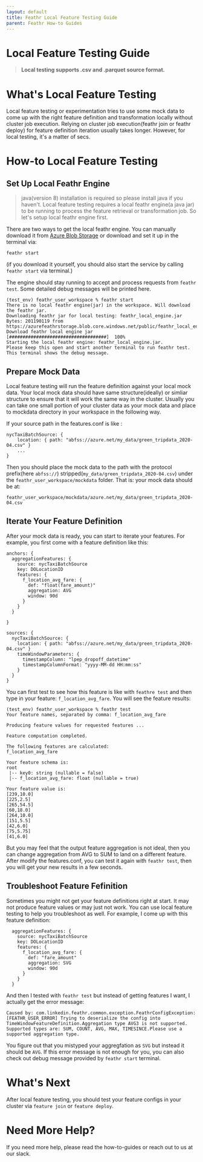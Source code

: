 ```yaml
---
layout: default
title: Feathr Local Feature Testing Guide
parent: Feathr How-to Guides
---
```


# Local Feature Testing Guide

> **Local testing supports .csv and .parquet source format.**

# What's Local Feature Testing

Local feature testing or experimentation tries to use some mock data to come up with the right feature definition and transformation locally without cluster job execution. Relying on cluster job execution(feathr join or feathr deploy) for feature definition iteration usually takes longer. However, for local testing, it's a matter of secs.

# How-to Local Feature Testing

## Set Up Local Feathr Engine

> java(version 8) installation is required so please install java if you haven't.
> Local feature testing requires a local feathr engine(a java jar) to be running to process the feature retrieval or transformation job. So let's setup local feathr engine first.

There are two ways to get the local feathr engine. You can manually download it from [Azure Blob Storage](https://azurefeathrstorage.blob.core.windows.net/public/feathr_local_engine.jar) or download and set it up in the terminal via:

`feathr start`

(if you download it yourself, you should also start the service by calling `feathr start` via terminal.)

The engine should stay running to accept and process requests from `feathr test`. Some detailed debug messages will be printed here.

```
(test_env) feathr_user_workspace % feathr start
There is no local feathr engine(jar) in the workspace. Will download the feathr jar.
Downloading feathr jar for local testing: feathr_local_engine.jar Bytes: 201190119 from https://azurefeathrstorage.blob.core.windows.net/public/feathr_local_engine.jar
Download feathr local engine jar  [####################################]  100%
Starting the local feathr engine: feathr_local_engine.jar.
Please keep this open and start another terminal to run feathr test. This terminal shows the debug message.

```

## Prepare Mock Data

Local feature testing will run the feature definition against your local mock data. Your local mock data should have same structure(ideally) or simliar structure to ensure that it will work the same way in the cluster. Usually you can take one small portion of your cluster data as your mock data and place to mockdata directory in your workspace in the following way.

If your source path in the features.conf is like :

```
nycTaxiBatchSource: {
    location: { path: "abfss://azure.net/my_data/green_tripdata_2020-04.csv" }
    ...
}
```

Then you should place the mock data to the path with the protocol prefix(here `abfss://`) stripped(`my_data/green_tripdata_2020-04.csv`) under the `feathr_user_workspace/mockdata` folder. That is: your mock data should be at:

```
feathr_user_workspace/mockdata/azure.net/my_data/green_tripdata_2020-04.csv
```

## Iterate Your Feature Definition

After your mock data is ready, you can start to iterate your features. For example, you first come with a feature definition like this:

```
anchors: {
  aggregationFeatures: {
    source: nycTaxiBatchSource
    key: DOLocationID
    features: {
      f_location_avg_fare: {
        def: "float(fare_amount)"
        aggregation: AVG
        window: 90d
      }
    }
  }

}

sources: {
  nycTaxiBatchSource: {
    location: { path: "abfss://azure.net/my_data/green_tripdata_2020-04.csv" }
    timeWindowParameters: {
      timestampColumn: "lpep_dropoff_datetime"
      timestampColumnFormat: "yyyy-MM-dd HH:mm:ss"
    }
  }
}
```

You can first test to see how this feature is like with `feathre test` and then type in your feature: `f_location_avg_fare`. You will see the feature results:

```
(test_env) feathr_user_workspace % feathr test
Your feature names, separated by comma: f_location_avg_fare

Producing feature values for requested features ...

Feature computation completed.

The following features are calculated:
f_location_avg_fare

Your feature schema is:
root
 |-- key0: string (nullable = false)
 |-- f_location_avg_fare: float (nullable = true)

Your feature value is:
[239,10.0]
[225,2.5]
[265,54.5]
[60,18.0]
[264,10.0]
[151,5.5]
[42,6.0]
[75,5.75]
[41,6.0]

```

But you may feel that the output feature aggregation is not ideal, then you can change aggregation from AVG to SUM to land on a different feature. After modify the features.conf, you can test it again with `feathr test`, then you will get your new results in a few seconds.

## Troubleshoot Feature Fefinition

Sometimes you might not get your feature definitions right at start. It may not produce feature values or may just not work. You can use local feature testing to help you troubleshoot as well. For example, I come up with this feature definition:

```
  aggregationFeatures: {
    source: nycTaxiBatchSource
    key: DOLocationID
    features: {
      f_location_avg_fare: {
        def: "fare_amount"
        aggregation: SVG
        window: 90d
      }
    }
  }
```

And then I tested with `feathr test` but instead of getting features I want, I actually get the error message:

```
Caused by: com.linkedin.feathr.common.exception.FeathrConfigException: [FEATHR_USER_ERROR] Trying to deserialize the config into TimeWindowFeatureDefinition.Aggregation type AVG3 is not supported. Supported types are: SUM, COUNT, AVG, MAX, TIMESINCE.Please use a supported aggregation type.
```

You figure out that you mistyped your aggregfation as `SVG` but instead it should be `AVG`. If this error message is not enough for you, you can also check out debug message provided by `feathr start` terminal.

# What's Next

After local feature testing, you should test your feature configs in your cluster via `feature join` or `feature deploy`.

# Need More Help?

If you need more help, please read the how-to-guides or reach out to us at our slack.
